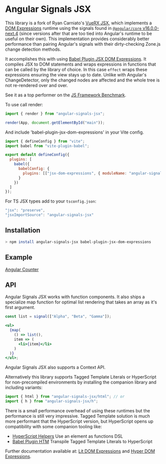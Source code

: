 # Angular Signals JSX

This library is a fork of Ryan Carniato's [VueRX JSX](https://github.com/ryansolid/vuerx-jsx), which implements a [DOM Expressions](https://github.com/ryansolid/dom-expressions) runtime using the signals found in [`@angular/core` v16.0.0-next.4](https://github.com/angular/angular/tree/0dd5c4781119489758c6634102d73c268a38681e/packages/core/src/signals) (since versions after that are too tied into Angular's runtime to be useful on their own). This implementation provides considerably better performance than pairing Angular's signals with their dirty-checking Zone.js change detection methods.

It accomplishes this with using [Babel Plugin JSX DOM Expressions](https://github.com/ryansolid/dom-expressions). It compiles JSX to DOM statements and wraps expressions in functions that can be called by the library of choice. In this case `effect` wraps these expressions ensuring the view stays up to date. Unlike with Angular's ChangeDetector, only the changed nodes are affected and the whole tree is not re-rendered over and over.

See it as a top performer on the [JS Framework Benchmark](https://krausest.github.io/js-framework-benchmark/current.html).

To use call render:

```js
import { render } from "angular-signals-jsx";

render(App, document.getElementById("main"));
```

And include 'babel-plugin-jsx-dom-expressions' in your Vite config.

```js
import { defineConfig } from "vite";
import babel from "vite-plugin-babel";

export default defineConfig({
  plugins: [
    babel({
      babelConfig: {
        plugins: [["jsx-dom-expressions", { moduleName: "angular-signals-jsx" }]]
      }
    })
  ]
});
```

For TS JSX types add to your `tsconfig.json`:

```js
"jsx": "preserve",
"jsxImportSource": "angular-signals-jsx"
```

## Installation

```sh
> npm install angular-signals-jsx babel-plugin-jsx-dom-expressions
```

## Example

[Angular Counter]()

## API

Angular Signals JSX works with function components. It also ships a specialize map function for optimal list rendering that takes an array as it's first argument.

```jsx
const list = signal(["Alpha", "Beta", "Gamma"]);

<ul>
  {map(
    () => list(),
    item => (
      <li>{item}</li>
    )
  )}
</ul>;
```

Angular Signals JSX also supports a Context API.

Alternatively this library supports Tagged Template Literals or HyperScript for non-precompiled environments by installing the companion library and including variants:

```js
import { html } from "angular-signals-jsx/html"; // or
import { h } from "angular-signals-jsx/h";
```

There is a small performance overhead of using these runtimes but the performance is still very impressive. Tagged Template solution is much more performant that the HyperScript version, but HyperScript opens up compatibility with some companion tooling like:

- [HyperScript Helpers](https://github.com/ohanhi/hyperscript-helpers) Use an element as functions DSL
- [Babel Plugin HTM](https://github.com/developit/htm/tree/master/packages/babel-plugin-htm) Transpile Tagged Template Literals to HyperScript

Further documentation available at: [Lit DOM Expressions](https://github.com/ryansolid/lit-dom-expressions) and [Hyper DOM Expressions](https://github.com/ryansolid/hyper-dom-expressions).
